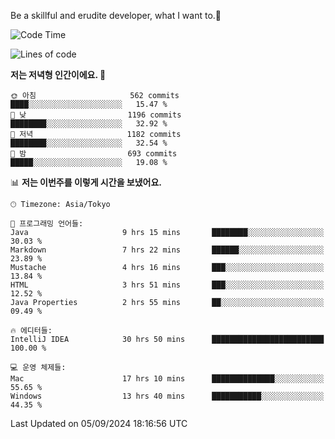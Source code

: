 Be a skillful and erudite developer, what I want to.👶

<!--START_SECTION:waka-->
![Code Time](http://img.shields.io/badge/Code%20Time-1%2C243%20hrs%2026%20mins-blue)

![Lines of code](https://img.shields.io/badge/%EC%A0%80%EB%8A%94%20%EC%97%AC%ED%83%9C%EA%B9%8C%EC%A7%80%20-2.7%20million%20%EC%A4%84%EC%9D%98%20%EC%BD%94%EB%93%9C%EB%A5%BC%20%EC%9E%91%EC%84%B1%ED%96%88%EC%96%B4%EC%9A%94.-blue)

**저는 저녁형 인간이에요. 🦉** 

```text
🌞 아침                     562 commits         ████░░░░░░░░░░░░░░░░░░░░░   15.47 % 
🌆 낮　                     1196 commits        ████████░░░░░░░░░░░░░░░░░   32.92 % 
🌃 저녁                     1182 commits        ████████░░░░░░░░░░░░░░░░░   32.54 % 
🌙 밤　                     693 commits         █████░░░░░░░░░░░░░░░░░░░░   19.08 % 
```


📊 **저는 이번주를 이렇게 시간을 보냈어요.** 

```text
🕑︎ Timezone: Asia/Tokyo

💬 프로그래밍 언어들: 
Java                     9 hrs 15 mins       ████████░░░░░░░░░░░░░░░░░   30.03 % 
Markdown                 7 hrs 22 mins       ██████░░░░░░░░░░░░░░░░░░░   23.89 % 
Mustache                 4 hrs 16 mins       ███░░░░░░░░░░░░░░░░░░░░░░   13.84 % 
HTML                     3 hrs 51 mins       ███░░░░░░░░░░░░░░░░░░░░░░   12.52 % 
Java Properties          2 hrs 55 mins       ██░░░░░░░░░░░░░░░░░░░░░░░   09.49 % 

🔥 에디터들: 
IntelliJ IDEA            30 hrs 50 mins      █████████████████████████   100.00 % 

💻 운영 체제들: 
Mac                      17 hrs 10 mins      ██████████████░░░░░░░░░░░   55.65 % 
Windows                  13 hrs 40 mins      ███████████░░░░░░░░░░░░░░   44.35 % 
```


 Last Updated on 05/09/2024 18:16:56 UTC
<!--END_SECTION:waka-->
